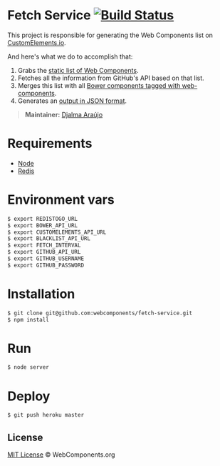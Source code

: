 # Fetch Service [![Build Status](https://secure.travis-ci.org/webcomponents/fetch-service.svg?branch=master)](https://travis-ci.org/webcomponents/fetch-service)

This project is responsible for generating the Web Components list on [CustomElements.io](http://customelements.io).

And here's what we do to accomplish that:

1. Grabs the [static list of Web Components](https://github.com/webcomponents/customelements.io/blob/gh-pages/data/repos.json).
2. Fetches all the information from GitHub's API based on that list.
3. Merges this list with all [Bower components tagged with web-components](https://bower-component-list.herokuapp.com/keyword/web-components).
4. Generates an [output in JSON format](http://customelementsio.herokuapp.com/).

> **Maintainer:** [Djalma Araújo](https://github.com/djalmaaraujo)

# Requirements

- [Node](http://nodejs.org/)
- [Redis](http://redis.io/)

# Environment vars

```bash
$ export REDISTOGO_URL
$ export BOWER_API_URL
$ export CUSTOMELEMENTS_API_URL
$ export BLACKLIST_API_URL
$ export FETCH_INTERVAL
$ export GITHUB_API_URL
$ export GITHUB_USERNAME
$ export GITHUB_PASSWORD
```

# Installation
```bash
$ git clone git@github.com:webcomponents/fetch-service.git
$ npm install
```

# Run

```bash
$ node server
```

# Deploy

```bash
$ git push heroku master
```

## License

[MIT License](http://webcomponentsorg.mit-license.org/) © WebComponents.org
